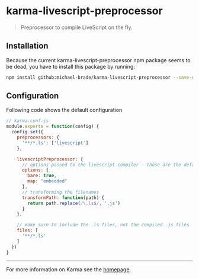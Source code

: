 # karma-livescript-preprocessor

> Preprocessor to compile LiveScript on the fly.

## Installation

Because the current karma-livescript-preprocessor npm package seems to be dead, you have to install
this package by running:

```bash
npm install github:michael-brade/karma-livescript-preprocessor --save-dev
```

## Configuration

Following code shows the default configuration

```js
// karma.conf.js
module.exports = function(config) {
  config.set({
    preprocessors: {
      '**/*.ls': ['livescript']
    },

    livescriptPreprocessor: {
      // options passed to the livescript compiler - those are the defaults
      options: {
        bare: true,
        map: "embedded"
      },
      // transforming the filenames
      transformPath: function(path) {
        return path.replace(/\.ls$/, '.js')
      }
    },

    // make sure to include the .ls files, not the compiled .js files
    files: [
      '**/*.ls'
    ]
  })
}
```


----

For more information on Karma see the [homepage].


[homepage]: http://karma-runner.github.com
